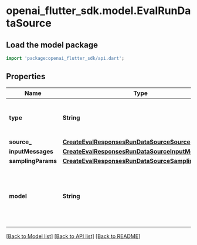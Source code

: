 # openai_flutter_sdk.model.EvalRunDataSource

## Load the model package
```dart
import 'package:openai_flutter_sdk/api.dart';
```

## Properties
Name | Type | Description | Notes
------------ | ------------- | ------------- | -------------
**type** | **String** | The type of data source. Always `jsonl`. | [default to 'jsonl']
**source_** | [**CreateEvalResponsesRunDataSourceSource**](CreateEvalResponsesRunDataSourceSource.md) |  | 
**inputMessages** | [**CreateEvalResponsesRunDataSourceInputMessages**](CreateEvalResponsesRunDataSourceInputMessages.md) |  | [optional] 
**samplingParams** | [**CreateEvalResponsesRunDataSourceSamplingParams**](CreateEvalResponsesRunDataSourceSamplingParams.md) |  | [optional] 
**model** | **String** | The name of the model to use for generating completions (e.g. \"o3-mini\"). | [optional] 

[[Back to Model list]](../README.md#documentation-for-models) [[Back to API list]](../README.md#documentation-for-api-endpoints) [[Back to README]](../README.md)


